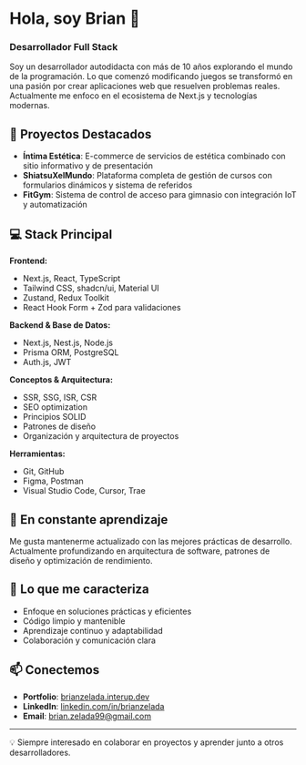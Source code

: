 # Hola, soy Brian 👋

### Desarrollador Full Stack

Soy un desarrollador autodidacta con más de 10 años explorando el mundo de la programación. Lo que comenzó modificando juegos se transformó en una pasión por crear aplicaciones web que resuelven problemas reales. Actualmente me enfoco en el ecosistema de Next.js y tecnologías modernas.

## 🚀 Proyectos Destacados

- **Íntima Estética**: E-commerce de servicios de estética combinado con sitio informativo y de presentación
- **ShiatsuXelMundo**: Plataforma completa de gestión de cursos con formularios dinámicos y sistema de referidos  
- **FitGym**: Sistema de control de acceso para gimnasio con integración IoT y automatización

## 💻 Stack Principal

**Frontend:**
- Next.js, React, TypeScript
- Tailwind CSS, shadcn/ui, Material UI
- Zustand, Redux Toolkit
- React Hook Form + Zod para validaciones

**Backend & Base de Datos:**
- Next.js, Nest.js, Node.js
- Prisma ORM, PostgreSQL
- Auth.js, JWT

**Conceptos & Arquitectura:**
- SSR, SSG, ISR, CSR
- SEO optimization
- Principios SOLID
- Patrones de diseño
- Organización y arquitectura de proyectos

**Herramientas:**
- Git, GitHub
- Figma, Postman
- Visual Studio Code, Cursor, Trae

## 🌱 En constante aprendizaje

Me gusta mantenerme actualizado con las mejores prácticas de desarrollo. Actualmente profundizando en arquitectura de software, patrones de diseño y optimización de rendimiento.

## 🌟 Lo que me caracteriza

- Enfoque en soluciones prácticas y eficientes
- Código limpio y mantenible
- Aprendizaje continuo y adaptabilidad
- Colaboración y comunicación clara

## 📫 Conectemos

- **Portfolio**: [brianzelada.interup.dev](https://brianzelada.interup.dev/)
- **LinkedIn**: [linkedin.com/in/brianzelada](https://www.linkedin.com/in/brianzelada/)
- **Email**: brian.zelada99@gmail.com

---

💡 Siempre interesado en colaborar en proyectos y aprender junto a otros desarrolladores.
